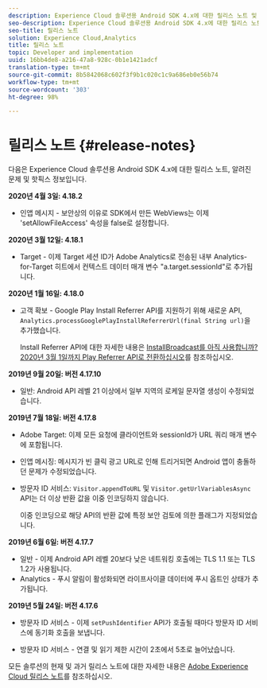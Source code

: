 ```yaml
---
description: Experience Cloud 솔루션용 Android SDK 4.x에 대한 릴리스 노트 및 알려진 문제
seo-description: Experience Cloud 솔루션용 Android SDK 4.x에 대한 릴리스 노트 및 알려진 문제
seo-title: 릴리스 노트
solution: Experience Cloud,Analytics
title: 릴리스 노트
topic: Developer and implementation
uuid: 16bb4de8-a216-47a8-928c-0b1e1421adcf
translation-type: tm+mt
source-git-commit: 8b5842068c602f3f9b1c020c1c9a686eb0e56b74
workflow-type: tm+mt
source-wordcount: '303'
ht-degree: 98%

---
```



# 릴리스 노트 {#release-notes}

다음은 Experience Cloud 솔루션용 Android SDK 4.x에 대한 릴리스 노트, 알려진 문제 및 핫픽스 정보입니다.

**2020년 4월 3일: 4.18.2**

* 인앱 메시지 - 보안상의 이유로 SDK에서 만든 WebViews는 이제 &#39;setAllowFileAccess&#39; 속성을 false로 설정합니다.

**2020년 3월 12일: 4.18.1**

* Target - 이제 Target 세션 ID가 Adobe Analytics로 전송된 내부 Analytics-for-Target 히트에서 컨텍스트 데이터 매개 변수 &quot;a.target.sessionId&quot;로 추가됩니다.

**2020년 1월 16일: 4.18.0**

* 고객 확보 - Google Play Install Referrer API를 지원하기 위해 새로운 API, `Analytics.processGooglePlayInstallReferrerUrl(final String url)`을 추가했습니다.

   Install Referrer API에 대한 자세한 내용은 [InstallBroadcast를 아직 사용합니까? 2020년 3월 1일까지 Play Referrer API로 전환하십시오](https://android-developers.googleblog.com/2019/11/still-using-installbroadcast-switch-to.html)를 참조하십시오.

**2019년 9월 20일: 버전 4.17.10**

* 일반: Android API 레벨 21 이상에서 일부 지역의 로케일 문자열 생성이 수정되었습니다.

**2019년 7월 18일: 버전 4.17.8**

* Adobe Target: 이제 모든 요청에 클라이언트와 sessionId가 URL 쿼리 매개 변수에 포함됩니다.
* 인앱 메시징: 메시지가 빈 클릭 광고 URL로 인해 트리거되면 Android 앱이 충돌하던 문제가 수정되었습니다.
* 방문자 ID 서비스: `Visitor.appendToURL` 및 `Visitor.getUrlVariablesAsync` API는 더 이상 반환 값을 이중 인코딩하지 않습니다.

   이중 인코딩으로 해당 API의 반환 값에 특정 보안 검토에 의한 플래그가 지정되었습니다.

**2019년 6월 6일: 버전 4.17.7**

* 일반 - 이제 Android API 레벨 20보다 낮은 네트워킹 호출에는 TLS 1.1 또는 TLS 1.2가 사용됩니다.
* Analytics - 푸시 알림이 활성화되면 라이프사이클 데이터에 푸시 옵트인 상태가 추가됩니다.

**2019년 5월 24일: 버전 4.17.6**

* 방문자 ID 서비스 - 이제
   `setPushIdentifier` API가 호출될 때마다 방문자 ID 서비스에 동기화 호출을 보냅니다.

* 방문자 ID 서비스 - 연결 및 읽기 제한 시간이 2초에서 5초로 늘어났습니다.


모든 솔루션의 현재 및 과거 릴리스 노트에 대한 자세한 내용은 [Adobe Experience Cloud 릴리스 노트](https://experienceleague.adobe.com/docs/release-notes/experience-cloud/current.html)를 참조하십시오.
